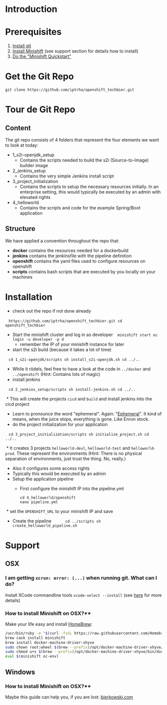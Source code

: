# Introduction
# Prerequisites
1. [Install git](https://git-scm.com/downloads)
2. [Install Minishift](https://docs.openshift.org/latest/minishift/getting-started/installing.html) (see support section for details how to install)
3. [Do the "Minishift Quickstart"](https://docs.openshift.org/latest/minishift/getting-started/quickstart.html)

# Get the Git Repo
```git clone https://github.com/iptrha/openshift_techbier.git```

# Tour de Git Repo

## Content
The git repo consists of 4 folders that represent the four elements we want to look at today:
* 1_s2i-openjdk_setup
  * Contains the scripts needed to build the s2i (Source-to-Image) builder image
* 2_jenkins_setup
  * Contains the very simple Jenkins install script
* 3_project_initialization
  * Contains the scripts to setup the necessary resources initially. In an enterprise setting, this would typically be executed by an admin with elevated rights
* 4_helloworld
  * Contains the scripts and code for the example Spring/Boot application
  
## Structure
We have applied a convention throughout the repo that:
* **docker** contains the resources needed for a dockerbuild
* **jenkins** contains the jenkinsfile with the pipeline definition
* **openshift** contains the yaml files used to configure resources on openshift
* **scripts** contains bash scripts that are executed by you locally on your machines

# Installation
* check out the repo if not done already

  ```
  https://github.com/iptrha/openshift_techbier.git
  cd openshift_techbier
  ```
  
* Start the minishift cluster and log in as developer
  ```
  minishift start
  oc login -u developer -p d
  ```
  * remember the IP of your minishift instance for later
* start the s2i build (because it takes a lot of time)

  ```
  cd 1_s2i-openjdk/scripts
  sh install_s2i-openjdk.sh
  cd ../..
  ```
  
  * While it rödels, feel free to have a look at the code in ```../docker``` and ```../openshift``` (Hint: Contains lots of magic)
* install jenkins

  ```
  cd 2_jenkins_setup/scripts
  sh install-jenkins.sh
  cd ../..
  ```
  
  * This will create the projects ```cicd``` and ```build``` and install jenkins into the cicd project
  * Learn to pronounce the word "ephemeral". Again: "[Ephemeral](https://de.wiktionary.org/wiki/ephemeral)". It kind of means, when the juice stops, everything is gone. Like Enron stock.
* do the project initialization for your application

  ```
  cd 3_project_initialization/scripts
  sh initialize_project.sh
  cd ../..
  ```
  
  * It creates 3 projects ```helloworld-devl```, ```helloworld-test``` and ```helloworld-prod```. These represent the environments (Hint: There is no physical separation of environments, just trust the thing. No, really.) 
  * Also it configures some access rights
  * Typically this would be executed by an admin
* Setup the application pipeline
  * First configure the minishift IP into the pipeline.yml
  
    ```
    cd 4_helloworld/openshift
    nano pipeline.yml
    ```
    
  * set the ```OPENSHIFT_URL``` to your minishift IP and save
  
  * Create the pipeline
    ```
    cd ../scripts
    sh create_helloworld_pipeline.sh
    ```
    
# Support

## OSX
### I am getting ```xcrun: error: (...)``` when running git. What can I do?
Install XCode commandline tools ```xcode-select --install``` (see [here]( https://stackoverflow.com/questions/32893412/command-line-tools-not-working-os-x-el-capitan-macos-sierra-macos-high-sierra/32894314#32894314) for more details)

### How to install Minishift on OSX?**
Make your life easy and install [HomeBrew](https://brew.sh/index_de.html):
```bash
/usr/bin/ruby -e "$(curl -fsSL https://raw.githubusercontent.com/Homebrew/install/master/install)"
brew cask install minishift
brew install docker-machine-driver-xhyve
sudo chown root:wheel $(brew --prefix)/opt/docker-machine-driver-xhyve/bin/docker-machine-driver-xhyve
sudo chmod u+s $(brew --prefix)/opt/docker-machine-driver-xhyve/bin/docker-machine-driver-xhyve
eval $(minishift oc-env)
```

## Windows
### How to install Minishift on OSX?**
Maybe this guide can help you, if you are lost: [bierkowski.com](https://bierkowski.com/minishift-setup-on-windows/)
